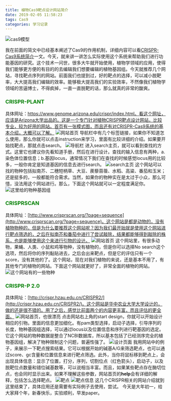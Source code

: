 ```yaml
---
title: 植物Cas9靶点设计网站简介
date: 2019-02-05 11:58:23
tags: Cas9 
categories: 学习记录
---
```


![cas9模型](https://upload-images.jianshu.io/upload_images/3478485-e845fed2bd99b07b.png?imageMogr2/auto-orient/strip%7CimageView2/2/w/1240)
<!--less-->

我在前面的简文中已经基本阐述了Cas9的作用机制，详细内容可以看[CRISPR-Cas9系统简介](https://www.jianshu.com/p/1e7bff7d5830)一文。今天，就来讲一讲怎么实际使用这个系统来帮助我们进行功能基因的研究。这个技术一问世，很多大牛就开始使用，植物学领域的应用，使得我们能够更方便的有目的的去编辑我们想要编辑的植物基因组。今天就推荐几个网站，寻找靶点序列的网站。前面我们也提到过，好的靶点的选择，可以减小脱靶率，大大提高我们编辑的效率。能够极大提高我们的实验效率，不然像我们植物学领域的苦逼博士，不得疯掉，一直一直脱靶的话，那么就真的非常的酸爽。
### <font color = "green">CRISPR-PLANT</font>
具体网址：https://www.genome.arizona.edu/crispr/index.html。看这个网址，应该是Arizona大学出品的。这是一个专门针对植物CRISPR靶点设计网站，比较专业，较为好用的网站。首页有一张模式图，而且还有对CRISPR-Cas9系统的基本介绍，大概可以了解。
![网站首页](https://upload-images.jianshu.io/upload_images/3478485-f2f550500f26be7a.png?imageMogr2/auto-orient/strip%7CimageView2/2/w/1240)
导航栏中有几个标签链接，如果你不知道怎么使用，那么你就可以点击instruction来学习，里面有比较详细的介绍。如果要开始找靶点，那就点击search。
![导航栏](https://upload-images.jianshu.io/upload_images/3478485-6181cec9ae7ec031.png?imageMogr2/auto-orient/strip%7CimageView2/2/w/1240)
进入search主页，就可以看到查找的方式。这里它也建议你先看知道手册，然后在进行设计。查找的输入信息有两种，a.染色体位置信息；b.基因locus，通常情况下我们在查找的时候感觉locus用的比较多，一般你肯定是知道基因的信息去进行search。
![search主页](https://upload-images.jianshu.io/upload_images/3478485-2e0980dc0152cf1e.png?imageMogr2/auto-orient/strip%7CimageView2/2/w/1240)
这个网站可以找的物种包括拟南芥、二穗短柄草、大豆、蒺藜苜蓿、水稻、高粱、番茄和玉米；还是挺多的，一般都能符合需求。当然，如果你的物种实在是太过于小众，那么可惜，没法用这个网站进行。那么，下面这个网站就可以一定程度满足你。
![这里给的物种基因组](https://upload-images.jianshu.io/upload_images/3478485-0b1d6da7b6ab97bd.png?imageMogr2/auto-orient/strip%7CimageView2/2/w/1240)

### <font color="green">CRISPRSCAN</font>
具体网址：[http://www.crisprscan.org/?page=sequence](http://www.crisprscan.org/?page=sequence)。这个网站是都是动物的，没有植物物种的，但是为什么要推荐这个网站呢？因为我们最开始就是使用这个网站进行靶点筛选的，之后在拟南芥和番茄中进行了尝试敲除，结果都能够得到敲除的株系，也是能够使用这个来进行引物的设计。
![网站首页](https://upload-images.jianshu.io/upload_images/3478485-ef69894d221d6ddc.png?imageMogr2/auto-orient/strip%7CimageView2/2/w/1240)
这个网站里，有很多动物，果蝇、人类、小鼠和鸡等物种，没有植物的，但是你可以选择No search这个选项，然后将你的序列黏贴进去，之后会出来靶点，但是它的评估只有一个score，没有其他的了。这个网站，现在对我们植物的来说，还是基本不用了，有其他专门的植物的网站。下面这个网站就更好了，非常全面的植物的网站。
![这个网站有的一些物种](https://upload-images.jianshu.io/upload_images/3478485-a8e5bf4933bff970.png?imageMogr2/auto-orient/strip%7CimageView2/2/w/1240)

### <font color = "green">CRISPR-P 2.0</font>
具体网址：[http://crispr.hzau.edu.cn/CRISPR2/](http://crispr.hzau.edu.cn/CRISPR2/)。这个网站是华中农业大学大学设计的，做的还是很不错的。用了之后，感觉比前面两个的内容更丰富，而且评估的更全面。
![网站首页，也很漂亮](https://upload-images.jianshu.io/upload_images/3478485-43966e8205ae6ee8.png?imageMogr2/auto-orient/strip%7CimageView2/2/w/1240)
点击网站右上角的start design，你就可以开始设计相应的引物。里面的信息更加细化。有pam类型选择，启动子选择，引导序列的长度，物种基因组选择，可以通过locus以及位置信息和序列进行靶基因的选定。它这个网站的物种数据是整合了NCBI数据库，所以基本包括了已经测序完全的植物基因组，解决了物种限制这个问题，普遍性强了。
![设计页面](https://upload-images.jianshu.io/upload_images/3478485-6b15fc0bac0d5e23.png?imageMogr2/auto-orient/strip%7CimageView2/2/w/1240)
我用网站中的例子，来展示一下靶点搜索结果。它可以根据开始的碱基A/G来筛选靶点，也可以通过score、gc含量和位置信息来进行靶点筛选。此外，当你将鼠标移到靶点上，会出现具体信息：显示了位置，打分，序列，切割位点（红色箭头），启动子，以及脱靶位点数量和错位碱基数等，可以说相当丰富。而且，如果某些靶点存在酶切位点，也会同时显示出来。如果不理解这些参数，网站首页的**help**会有详细的解释，包括怎么选择靶点。
![靶点](https://upload-images.jianshu.io/upload_images/3478485-3ce8f6271f54d084.png?imageMogr2/auto-orient/strip%7CimageView2/2/w/1240)
![靶点信息](https://upload-images.jianshu.io/upload_images/3478485-c617285e77a1dab2.png?imageMogr2/auto-orient/strip%7CimageView2/2/w/1240)
这几个CRISPR相关的网站介绍就到这里结束了，具体应用还是需要有实际例子去使用，尝试。
今天是大年初一，给大家拜个年，新春快乐，实验顺利，早发paper。